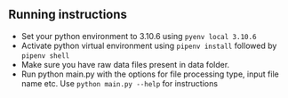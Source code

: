## Running instructions

- Set your python environment to 3.10.6 using `pyenv local 3.10.6 `
- Activate python virtual environment using `pipenv install` followed by `pipenv shell`
- Make sure you have raw data files present in data folder. 
- Run python main.py with the options for file processing type, input file name etc. Use `python main.py --help` for instructions


